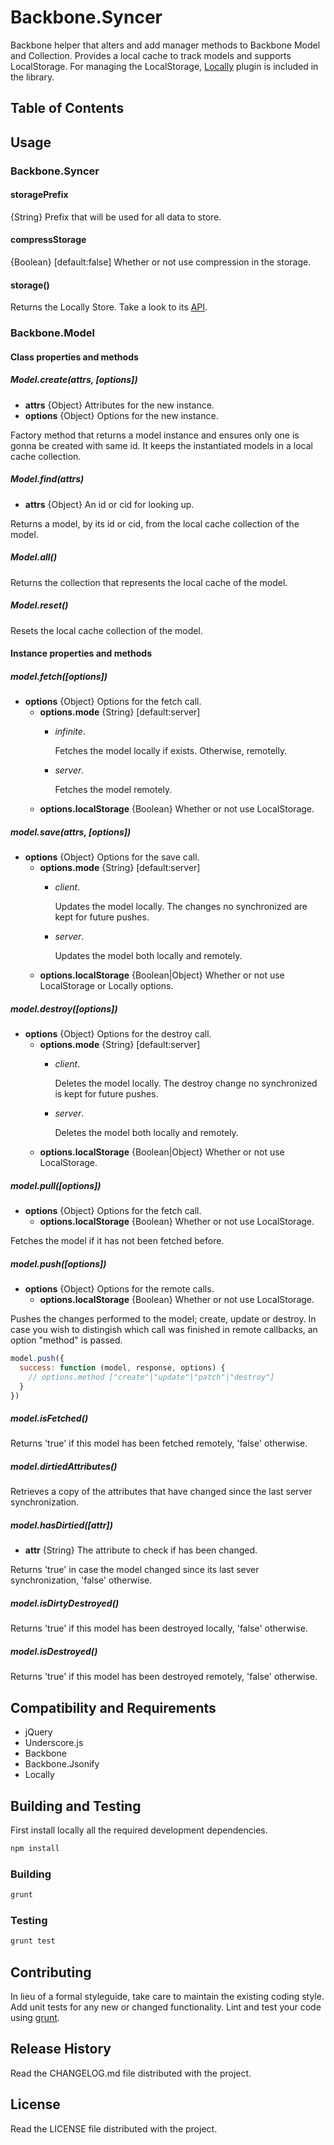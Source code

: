 # Backbone.Syncer

Backbone helper that alters and add manager methods to Backbone Model and Collection. Provides a local cache to track models and supports LocalStorage. For managing the LocalStorage, [Locally](https://github.com/ozantunca/locally) plugin is included in the library.

## Table of Contents

## Usage
### Backbone.Syncer

#### storagePrefix

{String} Prefix that will be used for all data to store.

#### compressStorage

{Boolean} [default:false] Whether or not use compression in the storage.

#### storage()

Returns the Locally Store. Take a look to its [API](https://github.com/ozantunca/locally). 

### Backbone.Model
#### Class properties and methods
##### Model.create(attrs, [options])
* **attrs** {Object} Attributes for the new instance.
* **options** {Object} Options for the new instance.

Factory method that returns a model instance and ensures only one is gonna be created with same id. It keeps the instantiated models in a local cache collection.

##### Model.find(attrs)
* **attrs** {Object} An id or cid for looking up.

Returns a model, by its id or cid, from the local cache collection of the model.

##### Model.all()

Returns the collection that represents the local cache of the model.

##### Model.reset()

Resets the local cache collection of the model.

#### Instance properties and methods

##### model.fetch([options])
* **options** {Object} Options for the fetch call.
  * **options.mode** {String} [default:server]
	  * *infinite*. 
	  
        Fetches the model locally if exists. Otherwise, remotelly.
    * *server*. 

        Fetches the model remotely.
  * **options.localStorage** {Boolean} Whether or not use LocalStorage.

##### model.save(attrs, [options])
* **options** {Object} Options for the save call.
  * **options.mode** {String} [default:server]
	  * *client*. 
	  
        Updates the model locally. The changes no synchronized are kept for future pushes.
    * *server*. 

        Updates the model both locally and remotely.
  * **options.localStorage** {Boolean|Object} Whether or not use LocalStorage or Locally options.

##### model.destroy([options])
* **options** {Object} Options for the destroy call.
  * **options.mode** {String} [default:server]
	  * *client*. 
	  
        Deletes the model locally. The destroy change no synchronized is kept for future pushes.
    * *server*. 

        Deletes the model both locally and remotely.
  * **options.localStorage** {Boolean|Object} Whether or not use LocalStorage.

##### model.pull([options])
* **options** {Object} Options for the fetch call.
  * **options.localStorage** {Boolean} Whether or not use LocalStorage.

Fetches the model if it has not been fetched before.

##### model.push([options])
* **options** {Object} Options for the remote calls.
  * **options.localStorage** {Boolean} Whether or not use LocalStorage.

Pushes the changes performed to the model; create, update or destroy. In case you wish to distingish which call was finished in remote callbacks, an option "method" is passed.
``` javascript
model.push({
  success: function (model, response, options) {
    // options.method ["create"|"update"|"patch"|"destroy"]
  }
})
```

##### model.isFetched()

Returns 'true' if this model has been fetched remotely, 'false' otherwise.

##### model.dirtiedAttributes()

Retrieves a copy of the attributes that have changed since the last server synchronization.

##### model.hasDirtied([attr])
* **attr** {String} The attribute to check if has been changed.

Returns 'true' in case the model changed since its last sever synchronization, 'false' otherwise.

##### model.isDirtyDestroyed()

Returns 'true' if this model has been destroyed locally, 'false' otherwise.

##### model.isDestroyed()

Returns 'true' if this model has been destroyed remotely, 'false' otherwise.

## Compatibility and Requirements
* jQuery
* Underscore.js
* Backbone
* Backbone.Jsonify
* Locally

## Building and Testing
First install locally all the required development dependencies.
```bash
npm install
```

### Building
```bash
grunt
```

### Testing
```bash
grunt test
```

## Contributing
In lieu of a formal styleguide, take care to maintain the existing
coding style.
Add unit tests for any new or changed functionality. Lint and test your
code using [grunt](https://github.com/cowboy/grunt).

## Release History
Read the CHANGELOG.md file distributed with the project.

## License
Read the LICENSE file distributed with the project.
